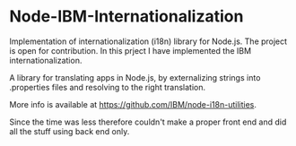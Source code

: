 # Node-IBM-Internationalization
Implementation of internationalization (i18n) library for Node.js. The project is open for contribution. In this prject I have implemented the
IBM internationalization. 

A library for translating apps in Node.js, by externalizing strings into .properties files and resolving to the right translation.

More info is available at https://github.com/IBM/node-i18n-utilities.

Since the time was less therefore couldn't make a proper front end and did all the stuff using back end only.
